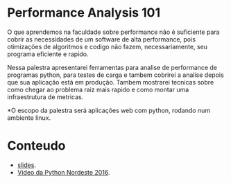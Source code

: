 Performance Analysis 101
========================

O que aprendemos na faculdade sobre performance não é suficiente para cobrir as
necessidades de um software de alta performance, pois otimizações de algoritmos
e codigo não fazem, necessariamente, seu programa eficiente e rapido.

Nessa palestra apresentarei ferramentas para analise de performance de
programas python, para testes de carga e tambem cobrirei a analise depois que
sua aplicação está em produção. Tambem mostrarei tecnicas sobre como chegar ao
problema raiz mais rapido e como montar uma infraestrutura de metricas.

*O escopo da palestra será aplicações web com python, rodando num ambiente linux.

# Conteudo

- [slides](https://speakerdeck.com/tarsisazevedo/performance-analysis-101).
- [Video da Python Nordeste 2016](https://www.youtube.com/watch?v=mpb_grHeQp8).
